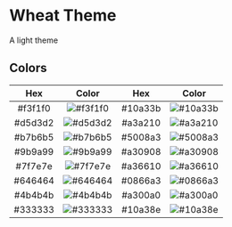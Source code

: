 # Wheat Theme

A light theme

## Colors

|   Hex   |                       Color                       |   Hex   |                       Color                       |
|:-------:|:-------------------------------------------------:|:-------:|:-------------------------------------------------:|
| #f3f1f0 | ![#f3f1f0](https://placehold.it/16/f3f1f0?text=+) | #10a33b | ![#10a33b](https://placehold.it/16/10a33b?text=+) |
| #d5d3d2 | ![#d5d3d2](https://placehold.it/16/d5d3d2?text=+) | #a3a210 | ![#a3a210](https://placehold.it/16/a3a210?text=+) |
| #b7b6b5 | ![#b7b6b5](https://placehold.it/16/b7b6b5?text=+) | #5008a3 | ![#5008a3](https://placehold.it/16/5008a3?text=+) |
| #9b9a99 | ![#9b9a99](https://placehold.it/16/9b9a99?text=+) | #a30908 | ![#a30908](https://placehold.it/16/a30908?text=+) |
| #7f7e7e | ![#7f7e7e](https://placehold.it/16/7f7e7e?text=+) | #a36610 | ![#a36610](https://placehold.it/16/a36610?text=+) |
| #646464 | ![#646464](https://placehold.it/16/646464?text=+) | #0866a3 | ![#0866a3](https://placehold.it/16/0866a3?text=+) |
| #4b4b4b | ![#4b4b4b](https://placehold.it/16/4b4b4b?text=+) | #a300a0 | ![#a300a0](https://placehold.it/16/a300a0?text=+) |
| #333333 | ![#333333](https://placehold.it/16/333333?text=+) | #10a38e | ![#10a38e](https://placehold.it/16/10a38e?text=+) |
